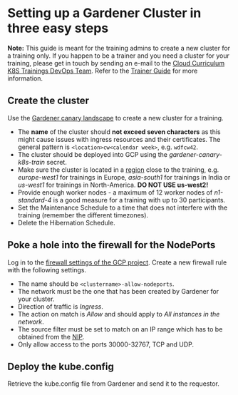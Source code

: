# Setting up a Gardener Cluster in three easy steps

**Note:** This guide is meant for the training admins to create a new cluster for a training only. If you happen to be a trainer and you need a cluster for your training, please get in touch by sending an e-mail to the [Cloud Curriculum K8S Trainings DevOps Team](mailto:DL_5B2CDDFFECB21162D9000010@sap.com?subject=[Docker%20and%20K8s%20fundamentals%20training]%20Request%20for%20trainings%20cluster%20-%20<Location>-<DateOfYourTraining>). Refer to the [Trainer Guide](trainer-guide.md) for more information.

## Create the cluster
Use the [Gardener canary landscape](https://dashboard.garden.canary.k8s.ondemand.com/login) to create a new cluster for a training. 

- The **name** of the cluster should **not exceed seven characters** as this might cause issues with ingress resources and their certificates. The general pattern is `<location>cw<calendar week>`, e.g. `wdfcw42`.
- The cluster should be deployed into GCP using the _gardener-canary-k8s-train_ secret.
- Make sure the cluster is located in a [region](https://cloud.google.com/compute/docs/regions-zones/) close to the training, e.g. _europe-west1_ for trainings in Europe, _asia-south1_ for trainings in India or _us-west1_ for trainings in North-America. **DO NOT USE us-west2!**
- Provide enough worker nodes - a maximum of 12 worker nodes of _n1-standard-4_ is a good measure for a training with up to 30 participants.
- Set the Maintenance Schedule to a time that does not interfere with the training (remember the different timezones).
- Delete the Hibernation Schedule.

## Poke a hole into the firewall for the NodePorts
Log in to the [firewall settings of the GCP project](https://console.cloud.google.com/networking/firewalls/list?project=sap-pi-coo-acdc-dev). Create a new firewall rule with the following settings.

- The name should be `<clustername>-allow-nodeports`.
- The network must be the one that has been created by Gardener for your cluster.
- Direction of traffic is _Ingress_.
- The action on match is _Allow_ and should apply to _All instances in the network_.
- The source filter must be set to match on an IP range which has to be obtained from the [NIP](https://nip.wdf.sap.corp/nip2/faces/networking/wan/PublicAddresses.xhtml).
- Only allow access to the ports 30000-32767, TCP and UDP.

## Deploy the kube.config
Retrieve the kube.config file from Gardener and send it to the requestor.
